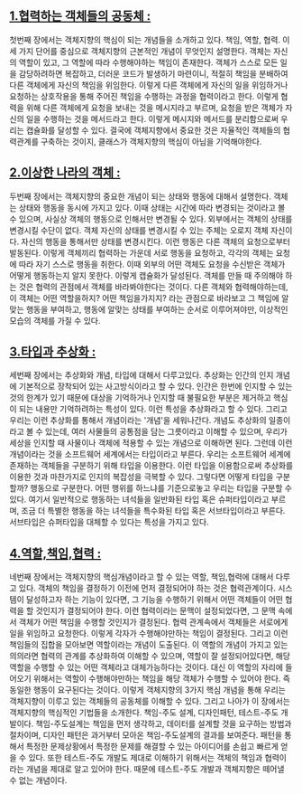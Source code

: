 
## [1.협력하는 객체들의 공동체 : ](https://github.com/noy3928/TIL/tree/main/Books/%EA%B0%9D%EC%B2%B4%EC%A7%80%ED%96%A5%EC%9D%98%20%EC%82%AC%EC%8B%A4%EA%B3%BC%20%EC%98%A4%ED%95%B4) 

첫번째 장에서는 객체지향의 핵심이 되는 개념들을 소개하고 있다. 책임, 역할, 협력. 이 세 가지 단어를 중심으로 객체지향의 근본적인 개념이 무엇인지 설명한다. 객체는 자신의 역할이 있고, 그 역할에 따라 수행해야하는 책임이 존재한다. 객체가 스스로 모든 일을 감당하려하면 복잡하고, 더러운 코드가 발생하기 마련이니, 적절히 책임을 분배하여 다른 객체에게 자신의 책임을 위임한다. 이렇게 다른 객체에게 자신의 일을 위임하거나 요청하는 상호작용을 통해 주어진 책임을 수행하는 과정을 협력이라고 한다. 이렇게 협력을 위해 다른 객체에게 요청을 보내는 것을 메시지라고 부르며, 요청을 받은 객체가 자신의 일을 수행하는 것을 메서드라고 한다. 이렇게 메시지와 메서드를 분리함으로써 우리는 캡슐화를 달성할 수 있다. 결국에 객체지향에서 중요한 것은 자율적인 객체들의 협력관계를 구축하는 것이지, 클래스가 객체지향의 핵심이 아님을 기억해야한다.   


## [2.이상한 나라의 객체 :](https://github.com/noy3928/TIL/blob/main/Books/%EA%B0%9D%EC%B2%B4%EC%A7%80%ED%96%A5%EC%9D%98%20%EC%82%AC%EC%8B%A4%EA%B3%BC%20%EC%98%A4%ED%95%B4/2.%EC%9D%B4%EC%83%81%ED%95%9C%20%EB%82%98%EB%9D%BC%EC%9D%98%20%EA%B0%9D%EC%B2%B4.md)

두번째 장에서는 객체지향의 중요한 개념이 되는 상태와 행동에 대해서 설명한다. 객체는 상태와 행동을 동시에 가지고 있다. 이때 상태는 시간에 따라 변경되는 것이라고 볼 수 있으며, 사실상 객체의 행동으로 인해서만 변경될 수 있다. 외부에서는 객체의 상태를 변경시킬 수단이 없다. 객체 자신의 상태를 변경시킬 수 있는 주체는 오로지 객체 자신이다. 자신의 행동을 통해서만 상태를 변경시킨다. 이런 행동은 다른 객체의 요청으로부터 발동된다. 이렇게 객체끼리 협력하는 가운데 서로 행동을 요청하고, 각각의 객체는 요청에 따라 자기 스스로 행동을 취한다. 이때 외부의 어떤 객체도 요청을 수신받은 객체가 어떻게 행동하는지 알지 못한다. 이렇게 캡슐화가 달성된다. 객체를 만들 때 주의해야 하는 것은 협력의 관점에서 객체를 바라봐야한다는 것이다. 다른 객체와 협력해야하는데, 이 객체는 어떤 역할을하지? 어떤 책임을가지지? 라는 관점으로 바라보고 그 책임에 알맞는 행동을 부여하고, 행동에 알맞는 상태를 부여하는 순서로 이루어져야만, 이상적인 모습의 객체를 가질 수 있다.  


## [3.타입과 추상화 :](https://github.com/noy3928/TIL/blob/main/Books/%EA%B0%9D%EC%B2%B4%EC%A7%80%ED%96%A5%EC%9D%98%20%EC%82%AC%EC%8B%A4%EA%B3%BC%20%EC%98%A4%ED%95%B4/3.%ED%83%80%EC%9E%85%EA%B3%BC%20%EC%B6%94%EC%83%81%ED%99%94.md)

세번째 장에서는 추상화와 개념, 타입에 대해서 다루고있다. 추상화는 인간의 인지 개념에 기본적으로 장착되어 있는 사고방식이라고 할 수 있다. 인간은 한번에 인지할 수 있는 것의 한계가 있기 때문에 대상을 기억하거나 인지할 때 불필요한 부분은 제거하고 핵심이 되는 내용만 기억하려하는 특성이 있다. 이런 특성을 추상화라고 할 수 있다. 그리고 우리는 이런 추상화를 통해서 개념이라는 '개념'을 세워나간다. 개념도 추상화의 일종이라고 볼 수 있는데, 여러 사물들의 공통점을 담는 그릇이라고 이해할 수 있으며, 우리가 세상을 인지할 때 사물이나 객체에 적용할 수 있는 개념으로 이해하면 된다. 그런데 이런 개념이라는 것을 소프트웨어 세계에서는 타입이라고 부른다. 우리는 소프트웨어 세계에 존재하는 객체들을 구분하기 위해 타입을 이용한다. 이런 타입을 이용함으로써 추상화를 이용한 것과 마찬가지로 인지의 복잡성을 극복할 수 있다. 그렇다면 어떻게 타입을 구분할까? 행동으로 구분한다. 어떤 행위를 하느냐를 기준으로놓고 우리는 타입을 구분할 수 있다. 여기서 일반적으로 행동하는 녀석들을 일반화된 타입 혹은 슈퍼타입이라고 부르며, 조금 더 특별한 행동을 하는 녀석들을 특수화된 타입 혹은 서브타입이라고 부른다. 서브타입은 슈퍼타입을 대체할 수 있다는 특성을 가지고 있다. 



## [4.역할,책임,협력 :](https://github.com/noy3928/TIL/blob/main/Books/%EA%B0%9D%EC%B2%B4%EC%A7%80%ED%96%A5%EC%9D%98%20%EC%82%AC%EC%8B%A4%EA%B3%BC%20%EC%98%A4%ED%95%B4/4.%EC%97%AD%ED%95%A0%2C%EC%B1%85%EC%9E%84%2C%ED%98%91%EB%A0%A5.md) 

네번째 장에서는 객체지향의 핵심개념이라고 할 수 있는 역할, 책임,협력에 대해서 다루고 있다. 객체의 책임을 결정하기 이전에 먼저 결정되어야 하는 것은 협력관계이다. 시스템이 달성하고자 하는 기능이 있다면, 그 기능을 수행하기 위해서 어떤 객체들이 어떤 협력을 할 것인지가 결정되어야 한다. 이런 협력이라는 문맥이 설정되었다면, 그 문맥 속에서 객체가 어떤 책임을 수행할 것인지가 결정된다. 협력 관계속에서 객체들은 서로에게 일을 위임하고 요청한다. 이렇게 각자가 수행해야만하는 책임이 결정된다. 그리고 이런 책임들의 집합을 모아보면 역할이라는 개념이 도출된다. 이 역할의 개념이 가지고 있는 의의라면 협력의 관계를 추상화하여 이해할 수 있으며, 역할이 잘 설정되어있다면, 해당 역할을 수행할 수 있는 어떤 객체라고 대체가능하다는 것이다. 대신 이 역할의 자리에 들어오기 위해서는 역할이 수행해야만하는 책임을 해당 객체가 수행할 수 있어야 한다. 즉 동일한 행동이 요구된다는 것이다. 이렇게 객체지향의 3가지 핵심 개념을 통해 우리는 객체지향이 이루고 있는 객체들의 공동체를 이해할 수 있다. 그리고 나아가 이 장에서는 객체지향의 핵심적인 기법들을 소개한다. 책임-주도 설계, 디자인패턴, 테스트-주도 개발이다. 책임-주도설계는 책임을 먼저 생각하고, 데이터를 설계할 것을 요구하는 방법과 절차이며, 디자인 패턴은 과거부터 모아온 책임-주도설계의 결과를 보여준다. 패턴을 통해서 특정한 문제상황에서 특정한 문제를 해결할 수 있는 아이디어를 손쉽고 빠르게 얻을 수 있다. 또한 테스트-주도 개발도 제대로 이해하기 위해서는 객체의 책임과 협력이라는 개념을 제대로 알고 있어야 한다. 때문에 테스트-주도 개발과 객체지향은 떼어낼 수 없는 개념이다. 